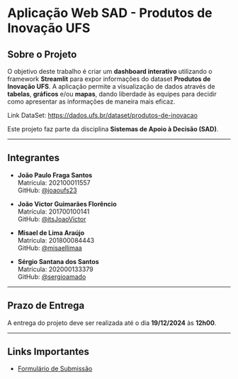 # Aplicação Web SAD - Produtos de Inovação UFS

## Sobre o Projeto
O objetivo deste trabalho é criar um **dashboard interativo** utilizando o framework **Streamlit** para expor informações do dataset **Produtos de Inovação UFS**. A aplicação permite a visualização de dados através de **tabelas**, **gráficos** e/ou **mapas**, dando liberdade às equipes para decidir como apresentar as informações de maneira mais eficaz.

Link DataSet: https://dados.ufs.br/dataset/produtos-de-inovacao

Este projeto faz parte da disciplina **Sistemas de Apoio à Decisão (SAD)**.

---

## Integrantes
- **João Paulo Fraga Santos**  
  Matrícula: 202100011557  
  GitHub: [@joaoufs23](https://github.com/joaoufs23)
  
- **João Victor Guimarães Florêncio**  
  Matrícula: 201700100141  
  GitHub: [@itsJoaoVictor](https://github.com/itsJoaoVictor)

- **Misael de Lima Araújo**  
  Matrícula: 201800084443  
  GitHub: [@misaellimaa](https://github.com/misaellimaa)

- **Sérgio Santana dos Santos**  
  Matrícula: 202000133379  
  GitHub: [@sergioamado](https://github.com/sergioamado)

---

## Prazo de Entrega
A entrega do projeto deve ser realizada até o dia **19/12/2024** às **12h00**.

---

## Links Importantes
- [Formulário de Submissão](https://forms.gle/dNYUVJSKnSsQgr8p8)


